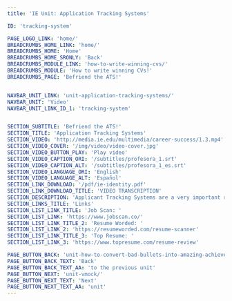 ```yaml
---
title: 'IE Unit: Application Tracking Systems'

ID: 'tracking-system'

PAGE_LOGO_LINK: 'home/'
BREADCRUMBS_HOME_LINK: 'home/'
BREADCRUMBS_HOME: 'Home'
BREADCRUMBS_HOME_SRONLY: 'Back'
BREADCRUMBS_MODULE_LINK: 'how-to-write-winning-cvs/'
BREADCRUMBS_MODULE: 'How to write winning CVs!'
BREADCRUMBS_PAGE: 'Befriend the ATS!'


NAVBAR_UNIT_LINK: 'unit-application-tracking-systems/'
NAVBAR_UNIT: 'Video'
NAVBAR_UNIT_LINK_ID_1: 'tracking-system'


SECTION_SUBTITLE: 'Befriend the ATS!'
SECTION_TITLE: 'Application Tracking Systems'
SECTION_VIDEO: 'http://media.ie.edu/multimedia/career-success/1.3.mp4'
SECTION_VIDEO_COVER: '/img/video/video-cover.jpg'
SECTION_VIDEO_BUTTON_PLAY: 'Play video'
SECTION_VIDEO_CAPTION_ORI: '/subtitles/profesora_1.srt'
SECTION_VIDEO_CAPTION_ALT: '/subtitles/profesora_1_es.srt'
SECTION_VIDEO_LANGUAGE_ORI: 'English'
SECTION_VIDEO_LANGUAGE_ALT: 'Español'
SECTION_LINK_DOWNLOAD: '/pdf/ie-identity.pdf'
SECTION_LINK_DOWNLOAD_TITLE: 'VIDEO TRANSCRIPTION'
SECTION_DESCRIPTION: 'Applicant Tracking Systems are a very important recruiting tool. Checking out these links, you will learn how to adapt your CV, making sure it is ATS friendly.'
SECTION_LINKS_TITLE: 'Links'
SECTION_LIST_LINK_TITLE: 'Job Scan: '
SECTION_LIST_LINK: 'https://www.jobscan.co/'
SECTION_LIST_LINK_TITLE_2: 'Resume Worded: '
SECTION_LIST_LINK_2: 'https://resumeworded.com/resume-scanner'
SECTION_LIST_LINK_TITLE_3: 'Top Resume: '
SECTION_LIST_LINK_3: 'https://www.topresume.com/resume-review'

PAGE_BUTTON_BACK: 'unit-how-to-convert-bad-bullets-into-amazing-achievements/'
PAGE_BUTTON_BACK_TEXT: 'Back'
PAGE_BUTTON_BACK_TEXT_AA: 'to the previous unit'
PAGE_BUTTON_NEXT: 'unit-vmock/'
PAGE_BUTTON_NEXT_TEXT: 'Next'
PAGE_BUTTON_NEXT_TEXT_AA: 'unit'
---
```

